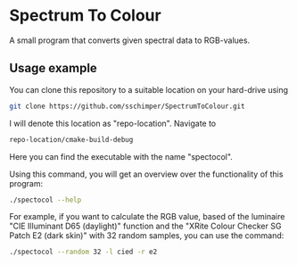 # Spectrum To Colour
A small program that converts given spectral data to RGB-values. 


## Usage example
You can clone this repository to a suitable location on your hard-drive using 

```sh
git clone https://github.com/sschimper/SpectrumToColour.git
```

I will denote this location as "repo-location". Navigate to 

```sh
repo-location/cmake-build-debug
```
Here you can find the executable with the name "spectocol".

Using this command, you will get an overview over the functionality of this program:

```sh
./spectocol --help
```

For example, if you want to calculate the RGB value, based of the luminaire "CIE Illuminant D65 (daylight)" function and the "XRite Colour Checker SG Patch E2 (dark skin)" with 32 random samples, 
you can use the command:

```sh
./spectocol --random 32 -l cied -r e2
```